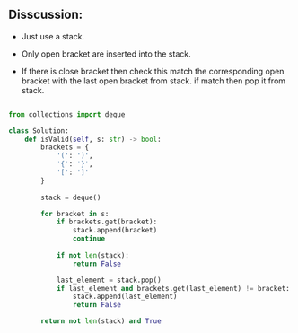 ## Disscussion:

* Just use a stack.

* Only open bracket are inserted into the stack.

* If there is close bracket then check this match the corresponding open bracket 
with the last open bracket from stack. if match then pop it from stack.

```python

from collections import deque

class Solution:
    def isValid(self, s: str) -> bool:
        brackets = {
            '(': ')',
            '{': '}',
            '[': ']'
        }
        
        stack = deque()

        for bracket in s:
            if brackets.get(bracket):
                stack.append(bracket)
                continue
            
            if not len(stack):
                return False

            last_element = stack.pop()
            if last_element and brackets.get(last_element) != bracket:
                stack.append(last_element)
                return False

        return not len(stack) and True
```
